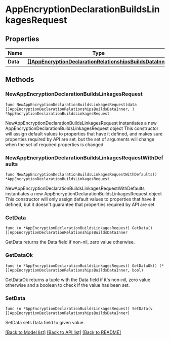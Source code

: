 # AppEncryptionDeclarationBuildsLinkagesRequest

## Properties

Name | Type | Description | Notes
------------ | ------------- | ------------- | -------------
**Data** | [**[]AppEncryptionDeclarationRelationshipsBuildsDataInner**](AppEncryptionDeclarationRelationshipsBuildsDataInner.md) |  | 

## Methods

### NewAppEncryptionDeclarationBuildsLinkagesRequest

`func NewAppEncryptionDeclarationBuildsLinkagesRequest(data []AppEncryptionDeclarationRelationshipsBuildsDataInner, ) *AppEncryptionDeclarationBuildsLinkagesRequest`

NewAppEncryptionDeclarationBuildsLinkagesRequest instantiates a new AppEncryptionDeclarationBuildsLinkagesRequest object
This constructor will assign default values to properties that have it defined,
and makes sure properties required by API are set, but the set of arguments
will change when the set of required properties is changed

### NewAppEncryptionDeclarationBuildsLinkagesRequestWithDefaults

`func NewAppEncryptionDeclarationBuildsLinkagesRequestWithDefaults() *AppEncryptionDeclarationBuildsLinkagesRequest`

NewAppEncryptionDeclarationBuildsLinkagesRequestWithDefaults instantiates a new AppEncryptionDeclarationBuildsLinkagesRequest object
This constructor will only assign default values to properties that have it defined,
but it doesn't guarantee that properties required by API are set

### GetData

`func (o *AppEncryptionDeclarationBuildsLinkagesRequest) GetData() []AppEncryptionDeclarationRelationshipsBuildsDataInner`

GetData returns the Data field if non-nil, zero value otherwise.

### GetDataOk

`func (o *AppEncryptionDeclarationBuildsLinkagesRequest) GetDataOk() (*[]AppEncryptionDeclarationRelationshipsBuildsDataInner, bool)`

GetDataOk returns a tuple with the Data field if it's non-nil, zero value otherwise
and a boolean to check if the value has been set.

### SetData

`func (o *AppEncryptionDeclarationBuildsLinkagesRequest) SetData(v []AppEncryptionDeclarationRelationshipsBuildsDataInner)`

SetData sets Data field to given value.



[[Back to Model list]](../README.md#documentation-for-models) [[Back to API list]](../README.md#documentation-for-api-endpoints) [[Back to README]](../README.md)



